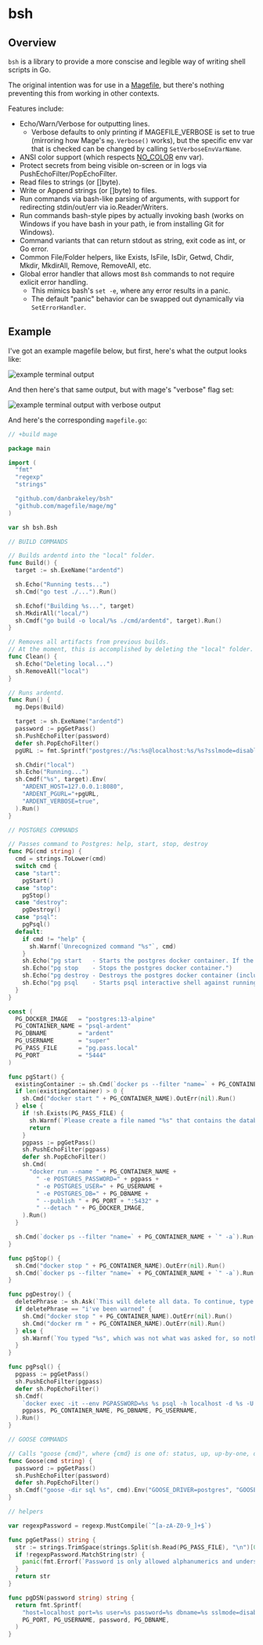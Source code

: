 # bsh

## Overview

`bsh` is a library to provide a more conscise and legible way of writing shell scripts in Go.

The original intention was for use in a [Magefile](https://magefile.org), but there's nothing preventing this from working in other contexts.

Features include:

- Echo/Warn/Verbose for outputting lines.
  - Verbose defaults to only printing if MAGEFILE_VERBOSE is set to true (mirroring how Mage's `mg.Verbose()` works), but the specific env var that is checked can be changed by calling `SetVerboseEnvVarName`.
- ANSI color support (which respects [NO_COLOR](https://no-color.org) env var).
- Protect secrets from being visible on-screen or in logs via PushEchoFilter/PopEchoFilter.
- Read files to strings (or []byte).
- Write or Append strings (or []byte) to files.
- Run commands via bash-like parsing of arguments, with support for redirecting stdin/out/err via io.Reader/Writers.
- Run commands bash-style pipes by actually invoking bash (works on Windows if you have bash in your path, ie from installing Git for Windows).
- Command variants that can return stdout as string, exit code as int, or Go error.
- Common File/Folder helpers, like Exists, IsFile, IsDir, Getwd, Chdir, Mkdir, MkdirAll, Remove, RemoveAll, etc.
- Global error handler that allows most `Bsh` commands to not require exlicit error handling.
  - This mimics bash's `set -e`, where any error results in a panic.
  - The default "panic" behavior can be swapped out dynamically via `SetErrorHandler`.

## Example

I've got an example magefile below, but first, here's what the output looks like:

![example terminal output](images/example.png)

And then here's that same output, but with mage's "verbose" flag set:

![example terminal output with verbose output](images/example-verbose.png)

And here's the corresponding `magefile.go`:

```go
// +build mage

package main

import (
  "fmt"
  "regexp"
  "strings"

  "github.com/danbrakeley/bsh"
  "github.com/magefile/mage/mg"
)

var sh bsh.Bsh

// BUILD COMMANDS

// Builds ardentd into the "local" folder.
func Build() {
  target := sh.ExeName("ardentd")

  sh.Echo("Running tests...")
  sh.Cmd("go test ./...").Run()

  sh.Echof("Building %s...", target)
  sh.MkdirAll("local/")
  sh.Cmdf("go build -o local/%s ./cmd/ardentd", target).Run()
}

// Removes all artifacts from previous builds.
// At the moment, this is accomplished by deleting the "local" folder.
func Clean() {
  sh.Echo("Deleting local...")
  sh.RemoveAll("local")
}

// Runs ardentd.
func Run() {
  mg.Deps(Build)

  target := sh.ExeName("ardentd")
  password := pgGetPass()
  sh.PushEchoFilter(password)
  defer sh.PopEchoFilter()
  pgURL := fmt.Sprintf("postgres://%s:%s@localhost:%s/%s?sslmode=disable", PG_USERNAME, password, PG_PORT, PG_DBNAME)

  sh.Chdir("local")
  sh.Echo("Running...")
  sh.Cmdf("%s", target).Env(
    "ARDENT_HOST=127.0.0.1:8080",
    "ARDENT_PGURL="+pgURL,
    "ARDENT_VERBOSE=true",
  ).Run()
}

// POSTGRES COMMANDS

// Passes command to Postgres: help, start, stop, destroy
func PG(cmd string) {
  cmd = strings.ToLower(cmd)
  switch cmd {
  case "start":
    pgStart()
  case "stop":
    pgStop()
  case "destroy":
    pgDestroy()
  case "psql":
    pgPsql()
  default:
    if cmd != "help" {
      sh.Warnf(`Unrecognized command "%s"`, cmd)
    }
    sh.Echo("pg start   - Starts the postgres docker container. If the container didn't previously exist, it is created.")
    sh.Echo("pg stop    - Stops the postgres docker container.")
    sh.Echo("pg destroy - Destroys the postgres docker container (including data).")
    sh.Echo("pg psql    - Starts psql interactive shell against running postgres db.")
  }
}

const (
  PG_DOCKER_IMAGE   = "postgres:13-alpine"
  PG_CONTAINER_NAME = "psql-ardent"
  PG_DBNAME         = "ardent"
  PG_USERNAME       = "super"
  PG_PASS_FILE      = "pg.pass.local"
  PG_PORT           = "5444"
)

func pgStart() {
  existingContainer := sh.Cmd(`docker ps --filter "name=` + PG_CONTAINER_NAME + `" -q -a`).RunStr()
  if len(existingContainer) > 0 {
    sh.Cmd("docker start " + PG_CONTAINER_NAME).OutErr(nil).Run()
  } else {
    if !sh.Exists(PG_PASS_FILE) {
      sh.Warnf(`Please create a file named "%s" that contains the database password.`, PG_PASS_FILE)
      return
    }
    pgpass := pgGetPass()
    sh.PushEchoFilter(pgpass)
    defer sh.PopEchoFilter()
    sh.Cmd(
      "docker run --name " + PG_CONTAINER_NAME +
        " -e POSTGRES_PASSWORD=" + pgpass +
        " -e POSTGRES_USER=" + PG_USERNAME +
        " -e POSTGRES_DB=" + PG_DBNAME +
        " --publish " + PG_PORT + ":5432" +
        " --detach " + PG_DOCKER_IMAGE,
    ).Run()
  }

  sh.Cmd(`docker ps --filter "name=` + PG_CONTAINER_NAME + `" -a`).Run()
}

func pgStop() {
  sh.Cmd("docker stop " + PG_CONTAINER_NAME).OutErr(nil).Run()
  sh.Cmd(`docker ps --filter "name=` + PG_CONTAINER_NAME + `" -a`).Run()
}

func pgDestroy() {
  deletePhrase := sh.Ask(`This will delete all data. To continue, type "i've been warned" (without quotes): `)
  if deletePhrase == "i've been warned" {
    sh.Cmd("docker stop " + PG_CONTAINER_NAME).OutErr(nil).Run()
    sh.Cmd("docker rm " + PG_CONTAINER_NAME).OutErr(nil).Run()
  } else {
    sh.Warnf(`You typed "%s", which was not what was asked for, so nothing was deleted.`, deletePhrase)
  }
}

func pgPsql() {
  pgpass := pgGetPass()
  sh.PushEchoFilter(pgpass)
  defer sh.PopEchoFilter()
  sh.Cmdf(
    `docker exec -it --env PGPASSWORD=%s %s psql -h localhost -d %s -U %s`,
    pgpass, PG_CONTAINER_NAME, PG_DBNAME, PG_USERNAME,
  ).Run()
}

// GOOSE COMMANDS

// Calls "goose {cmd}", where {cmd} is one of: status, up, up-by-one, down, redo, reset, or version
func Goose(cmd string) {
  password := pgGetPass()
  sh.PushEchoFilter(password)
  defer sh.PopEchoFilter()
  sh.Cmdf("goose -dir sql %s", cmd).Env("GOOSE_DRIVER=postgres", "GOOSE_DBSTRING="+pgDSN(password)).Run()
}

// helpers

var regexpPassword = regexp.MustCompile(`^[a-zA-Z0-9_]+$`)

func pgGetPass() string {
  str := strings.TrimSpace(strings.Split(sh.Read(PG_PASS_FILE), "\n")[0])
  if !regexpPassword.MatchString(str) {
    panic(fmt.Errorf(`Password is only allowed alphanumerics and underscores. Please change "%s" by hand to fix.`, PG_PASS_FILE))
  }
  return str
}

func pgDSN(password string) string {
  return fmt.Sprintf(
    "host=localhost port=%s user=%s password=%s dbname=%s sslmode=disable",
    PG_PORT, PG_USERNAME, password, PG_DBNAME,
  )
}
```
